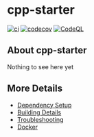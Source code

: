 # cpp-starter

[![ci](https://github.com/raymyers/cpp-starter/actions/workflows/ci.yml/badge.svg)](https://github.com/raymyers/cpp-starter/actions/workflows/ci.yml)
[![codecov](https://codecov.io/gh/raymyers/cpp-starter/branch/main/graph/badge.svg)](https://codecov.io/gh/raymyers/cpp-starter)
[![CodeQL](https://github.com/raymyers/cpp-starter/actions/workflows/codeql-analysis.yml/badge.svg)](https://github.com/raymyers/cpp-starter/actions/workflows/codeql-analysis.yml)

## About cpp-starter
Nothing to see here yet


## More Details

 * [Dependency Setup](README_dependencies.md)
 * [Building Details](README_building.md)
 * [Troubleshooting](README_troubleshooting.md)
 * [Docker](README_docker.md)

